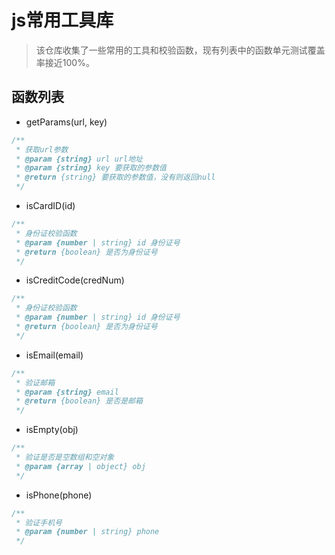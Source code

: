 # js常用工具库

> 该仓库收集了一些常用的工具和校验函数，现有列表中的函数单元测试覆盖率接近100%。

## 函数列表
- getParams(url, key)
``` js
/**
 * 获取url参数
 * @param {string} url url地址
 * @param {string} key 要获取的参数值
 * @return {string} 要获取的参数值，没有则返回null
 */
```

- isCardID(id)
``` js
/**
 * 身份证校验函数
 * @param {number | string} id 身份证号
 * @return {boolean} 是否为身份证号
 */
```

- isCreditCode(credNum)
``` js
/**
 * 身份证校验函数
 * @param {number | string} id 身份证号
 * @return {boolean} 是否为身份证号
 */
```

- isEmail(email)
``` js
/**
 * 验证邮箱
 * @param {string} email
 * @return {boolean} 是否是邮箱
 */
```

- isEmpty(obj)
``` js
/**
 * 验证是否是空数组和空对象
 * @param {array | object} obj
 */
```

- isPhone(phone)
``` js
/**
 * 验证手机号
 * @param {number | string} phone
 */
```

